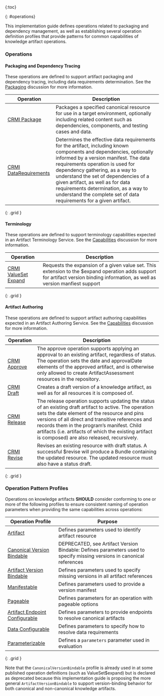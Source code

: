 {:toc}

{: #operations}

This implementation guide defines operations related to packaging and dependency management, as well as establishing several operation definition profiles that provide patterns for common capabilities of knowledge artifact operations.

### Operations

#### Packaging and Dependency Tracing

These operations are defined to support artifact packaging and dependency tracing, including data requirements determination. See the [Packaging](packaging.html) discussion for more information.

| **Operation** | **Description** |
|----|----|
| [CRMI Package](OperationDefinition-crmi-package.html) | Packages a specified canonical resource for use in a target environment, optionally including related content such as dependencies, components, and testing cases and data. |
| [CRMI DataRequirements](OperationDefinition-crmi-data-requirements.html) | Determines the effective data requirements for the artifact, including known components and dependencies, optionally informed by a version manifest. The data requirements operation is used for dependency gathering, as a way to understand the set of dependencies of a given artifact, as well as for data requirements determination, as a way to understand the complete set of data requirements for a given artifact. |
{: .grid }

#### Terminology

These operations are defined to support terminology capabilities expected in an Artifact Terminology Service. See the [Capabilities](capabilities.html) discussion for more information.

| **Operation** | **Description** |
|----|----|
| [CRMI ValueSet Expand](OperationDefinition-crmi-valueset-expand.html) | Requests the expansion of a given value set. This extension to the $expand operation adds support for artifact version binding information, as well as version manfiest support |
{: .grid }

#### Artifact Authoring

These operations are defined to support artifact authoring capabilities expected in an Artifact Authoring Service. See the [Capabilities](capabilities.html) discussion for more information.

| **Operation** | **Description** |
|----|----|
| [CRMI Approve](OperationDefinition-crmi-approve.html) | The approve operation supports applying an approval to an existing artifact, regardless of status. The operation sets the date and approvalDate elements of the approved artifact, and is otherwise only allowed to create ArtifactAssessment resources in the repository. | 
| [CRMI Draft](OperationDefinition-crmi-draft.html) | Creates a draft version of a knowledge artifact, as well as for all resources it is composed of. |
| [CRMI Release](OperationDefinition-crmi-release.html) | The release operation supports updating the status of an existing draft artifact to active. The operation sets the date element of the resource and pins versions of all direct and transitive references and records them in the program’s manifest. Child artifacts (i.e. artifacts of which the existing artifact is composed) are also released, recursively. |
| [CRMI Revise](OperationDefinition-crmi-revise.html) | Revises an existing resource with draft status. A successful $revise will produce a Bundle containing the updated resource. The updated resource must also have a status draft. |
{: .grid }

### Operation Pattern Profiles

Operations on knowledge artifacts **SHOULD** consider conforming to one or more of the following profiles to ensure consistent naming of operation parameters when providing the same capabilities across operations:

| **Operation Profile**               | **Purpose**                                                                                                            |
|-------------------------------------|------------------------------------------------------------------------------------------------------------------------|
| [Artifact][1]                       | Defines parameters used to identify artifact resource                                                                  |
| [Canonical Version Bindable][2]     | DEPRECATED, see Artifact Version Bindable: Defines parameters used to specify missing versions in canonical references |
| [Artifact Version Bindable][3]      | Defines parameters used to specify missing versions in all artifact references                                         |
| [Manifestable][4]                   | Defines parameters used to provide a version manifest                                                                  |
| [Pageable][5]                       | Defines parameters for an operation with pageable options                                                              |
| [Artifact Endpoint Configurable][6] | Defines parameters to provide endpoints to resolve canonical artifacts                                                 |
| [Data Configurable][7]              | Defines parameters to specify how to resolve data requirements                                                         |
| [Parameterizable][8]                | Defines a `parameters` parameter used in evaluation                                                                    |
{: .grid }

Note that the `CanonicalVersionBindable` profile is already used in at some published operation definitions (such as ValueSet$expand) but is declared as deprecated because this implementation guide is proposing the more general `ArtifactVersionBindable` to support version-binding behavior for both canonical and non-canonical knowledge artifacts.

[1]: StructureDefinition-crmi-artifact-operation.html
[2]: StructureDefinition-crmi-canonical-version-bindable-operation.html
[3]: StructureDefinition-crmi-artifact-version-bindable-operation.html
[4]: StructureDefinition-crmi-manifestable-operation.html
[5]: StructureDefinition-crmi-pageable-operation.html
[6]: StructureDefinition-crmi-artifact-endpoint-configurable-operation.html
[7]: StructureDefinition-crmi-data-configurable-operation.html
[8]: StructureDefinition-crmi-parameterizable-operation.html

<!--
* ArtifactOperation
    * id
    * url
    * version
    * identifier
    * resource
    * scope Defines the scope of the operation as a string of the form {namespace-name}[@{namespace-uri}]. Namespace name shall be a valid NPM package id, and namespace uri shall be a valid uri. For FHIR implementation guides, scope is inferred using the package id and the base canonical. e.g. fhir.cqf.common@http://fhir.org/guides/cqf/common. In the absence of an explicit scope declaration in an operation, the scope of the operation is determined by the focus artifact of the operation (i.e. the Measure in $evaluate-measure, or the Library in $evaluate). See the [cqf-scope](StructureDefinition-cqf-scope.html) extension for a description of how the scope of an artifact is determined.

* PageableOperation
    * offset
    * count

* CanonicalVersionableOperation
    * canonicalVersion
    * checkCanonicalVersion
    * forceCanonicalVersion

* ManifestableOperation
    * manifest

* EndpointConfigurableOperation
    * endpointConfiguration 0..* A list of content or terminology endpoints in priority order, optionally with canonical route information. When resolving for a particular artifact, use these in definition order, if a canonical route is present, if the resolving url starts with the route (up to and including the entire url), then that endoint is used to attempt the resolution. If successful, the resolved artifact is returned, otherwise processing continues. If all endpoints are reached and either no match is found or no successful resolution occurs, servers may attempt local resolution of the artifact. If no resolution occurs, then an error is returned. Any errors encountered during processing should be collected and returned with the result.
        * canonicalRoute 0..1 An optional route used to determine whether this endpoint is expected to be able to resolve artifacts that match the route (i.e. start with the route, up to and including the entire url)
        * endpointUri 0..1 The URI of the endpoint, exclusive with the endpoint parameter
        * endpoint 0..1 An Endpoint resource describing the endpoint, exclusive with the endpointUri parameter

Options for federated client specification:

* 0
    * canonicalRoute: http://cts.nlm.org/fhir/ValueSet/
    * endpointUri: http://uat-cts.nlm.org/fhir
* 1
    * canonicalRoute: http://cts.nlm.org/fhir/ValueSet/
    * endpointUri: http://apelon-dts
* 2
    * 
    * endpointUri: http://tx.fhir.org

* Route
    * canonicalRoute: http://cts.nlm.org/fhir/ValueSet/
    * endpointUri
        * 0: http://uat-cts.nlm.org/fhir
        * 1: http://apelon-dts
        * 2: http://tx.fhir.org


*
    * http://cts.nlm.org/
*
    * http://cts.nlm.org/
    * endpointUri: http://uat-cts.nlm.org/fhir
*
    * http://cts.nlm.org/
    * endpointUri: http://apelon-dts.com/fhir
*
    * http://terminology.hl7.org/
    * endpointUri: http://tx.fhir.org
*
    * http://hl7.org/fhir/
    * endpointUri: http://tx.fhir.org


* Resource/$package
    * id
    * url
    * version
    * identifier
    * capability
    * canonicalVersion
    * checkCanonicalVersion
    * forceCanonicalVersion
    * manifest
    * offset
    * count
    * include
    * packageOnly
    * contentEndpoint
    * terminologyEndpoint
* Resource/$data-requirements
    * id
    * url
    * version
    * identifier
    * expression
    * parameters
    * canonicalVersion
    * checkCanonicalVersion
    * forceCanonicalVersion
    * manifest
    * include
    * contentEndpoint
    * terminologyEndpoint
* Resource/$draft
    * id
    * url
    * version
    * identifier
    * resource
* Resource/$approve
    * id
    * url
    * version
    * identifier
    * resource
    * approvalDate
    * artifactAssessmentType
    * artifactAssessmentSummary
    * artifactAssessmentTarget
    * artifactAssessmentRelatedArtifact
    * artifactAssessmentAuthor
* Resource/$revise
    * id
    * url
    * version
    * identifier
    * resource
* Resource/$review
    * id
    * url
    * version
    * identifier
    * resource
* Resource/$endorse
    * id
    * url
    * version
    * identifier
    * resource
* Resource/$release
    * id
    * url
    * version
    * identifier
    * resource
    * versionBehavior
    * latestFromTxServer
    * experimentalBehavior
* ActivityDefinition/$apply
* PlanDefinition/$apply
* Resource/$apply
* Measure/$evaluate-measure
* Measure/$care-gaps
* Measure/$collect-data
* Measure/$submit-data
* StructureDefinition/$questionnaire
* ValueSet/$expand
    * url
    * valueSet
    * valueSetVersion
    * context
    * contextDirection
    * filter
    * date
    * offset
    * count
    * includeDesignations
    * designation
    * includeDefinition
    * activeOnly
    * excludeNested
    * excludeNotForUI
    * excludePostCoordinated
    * displayLanguage
    * exclude-system
    * system-version
    * check-system-version
    * force-system-version
    * canonicalVersion
    * checkCanonicalVersion
    * forceCanonicalVersion
    * manifest
    * expansion
    * includeDraft
-->